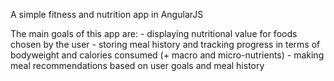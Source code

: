 A simple fitness and nutrition app in AngularJS

The main goals of this app are:
	- displaying nutritional value for foods chosen by the user
	- storing meal history and tracking progress in terms of bodyweight and calories consumed (+ macro and micro-nutrients)
	- making meal recommendations based on user goals and meal history